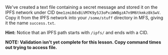 We've created a text file containing a secret message and stored it on the IPFS network under CID `Qme1zmi8dxBiVM7K9y5J3oPxiWWBgzA7n9M6tkmkz8kSwV`. Copy it from the IPFS network into your `/some/stuff` directory in MFS, giving it the name `success.txt`.

**Hint:** Notice that an IPFS path starts with `/ipfs/` and ends with a CID.

**NOTE: Validation isn't yet complete for this lesson. Copy command times out trying to access file.**
